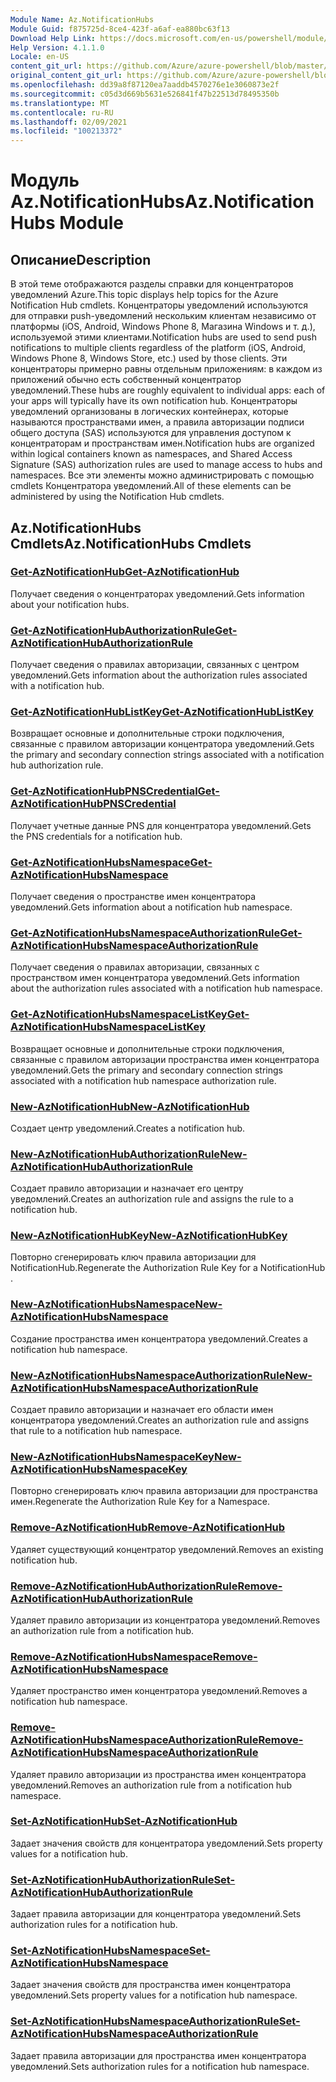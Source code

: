 ```yaml
---
Module Name: Az.NotificationHubs
Module Guid: f875725d-8ce4-423f-a6af-ea880bc63f13
Download Help Link: https://docs.microsoft.com/en-us/powershell/module/az.notificationhubs
Help Version: 4.1.1.0
Locale: en-US
content_git_url: https://github.com/Azure/azure-powershell/blob/master/src/NotificationHubs/NotificationHubs/help/Az.NotificationHubs.md
original_content_git_url: https://github.com/Azure/azure-powershell/blob/master/src/NotificationHubs/NotificationHubs/help/Az.NotificationHubs.md
ms.openlocfilehash: dd39a8f87120ea7aaddb4570276e1e3060873e2f
ms.sourcegitcommit: c05d3d669b5631e526841f47b22513d78495350b
ms.translationtype: MT
ms.contentlocale: ru-RU
ms.lasthandoff: 02/09/2021
ms.locfileid: "100213372"
---
```

# <span data-ttu-id="440bb-101">Модуль Az.NotificationHubs</span><span class="sxs-lookup"><span data-stu-id="440bb-101">Az.NotificationHubs Module</span></span>
## <span data-ttu-id="440bb-102">Описание</span><span class="sxs-lookup"><span data-stu-id="440bb-102">Description</span></span>
<span data-ttu-id="440bb-103">В этой теме отображаются разделы справки для концентраторов уведомлений Azure.</span><span class="sxs-lookup"><span data-stu-id="440bb-103">This topic displays help topics for the Azure Notification Hub cmdlets.</span></span> <span data-ttu-id="440bb-104">Концентраторы уведомлений используются для отправки push-уведомлений нескольким клиентам независимо от платформы (iOS, Android, Windows Phone 8, Магазина Windows и т. д.), используемой этими клиентами.</span><span class="sxs-lookup"><span data-stu-id="440bb-104">Notification hubs are used to send push notifications to multiple clients regardless of the platform (iOS, Android, Windows Phone 8, Windows Store, etc.) used by those clients.</span></span> <span data-ttu-id="440bb-105">Эти концентраторы примерно равны отдельным приложениям: в каждом из приложений обычно есть собственный концентратор уведомлений.</span><span class="sxs-lookup"><span data-stu-id="440bb-105">These hubs are roughly equivalent to individual apps: each of your apps will typically have its own notification hub.</span></span> <span data-ttu-id="440bb-106">Концентраторы уведомлений организованы в логических контейнерах, которые называются пространствами имен, а правила авторизации подписи общего доступа (SAS) используются для управления доступом к концентраторам и пространствам имен.</span><span class="sxs-lookup"><span data-stu-id="440bb-106">Notification hubs are organized within logical containers known as namespaces, and Shared Access Signature (SAS) authorization rules are used to manage access to hubs and namespaces.</span></span> <span data-ttu-id="440bb-107">Все эти элементы можно администрировать с помощью cmdlets Концентратора уведомлений.</span><span class="sxs-lookup"><span data-stu-id="440bb-107">All of these elements can be administered by using the Notification Hub cmdlets.</span></span>

## <span data-ttu-id="440bb-108">Az.NotificationHubs Cmdlets</span><span class="sxs-lookup"><span data-stu-id="440bb-108">Az.NotificationHubs Cmdlets</span></span>
### [<span data-ttu-id="440bb-109">Get-AzNotificationHub</span><span class="sxs-lookup"><span data-stu-id="440bb-109">Get-AzNotificationHub</span></span>](Get-AzNotificationHub.md)
<span data-ttu-id="440bb-110">Получает сведения о концентраторах уведомлений.</span><span class="sxs-lookup"><span data-stu-id="440bb-110">Gets information about your notification hubs.</span></span>

### [<span data-ttu-id="440bb-111">Get-AzNotificationHubAuthorizationRule</span><span class="sxs-lookup"><span data-stu-id="440bb-111">Get-AzNotificationHubAuthorizationRule</span></span>](Get-AzNotificationHubAuthorizationRule.md)
<span data-ttu-id="440bb-112">Получает сведения о правилах авторизации, связанных с центром уведомлений.</span><span class="sxs-lookup"><span data-stu-id="440bb-112">Gets information about the authorization rules associated with a notification hub.</span></span>

### [<span data-ttu-id="440bb-113">Get-AzNotificationHubListKey</span><span class="sxs-lookup"><span data-stu-id="440bb-113">Get-AzNotificationHubListKey</span></span>](Get-AzNotificationHubListKey.md)
<span data-ttu-id="440bb-114">Возвращает основные и дополнительные строки подключения, связанные с правилом авторизации концентратора уведомлений.</span><span class="sxs-lookup"><span data-stu-id="440bb-114">Gets the primary and secondary connection strings associated with a notification hub authorization rule.</span></span>

### [<span data-ttu-id="440bb-115">Get-AzNotificationHubPNSCredential</span><span class="sxs-lookup"><span data-stu-id="440bb-115">Get-AzNotificationHubPNSCredential</span></span>](Get-AzNotificationHubPNSCredential.md)
<span data-ttu-id="440bb-116">Получает учетные данные PNS для концентратора уведомлений.</span><span class="sxs-lookup"><span data-stu-id="440bb-116">Gets the PNS credentials for a notification hub.</span></span>

### [<span data-ttu-id="440bb-117">Get-AzNotificationHubsNamespace</span><span class="sxs-lookup"><span data-stu-id="440bb-117">Get-AzNotificationHubsNamespace</span></span>](Get-AzNotificationHubsNamespace.md)
<span data-ttu-id="440bb-118">Получает сведения о пространстве имен концентратора уведомлений.</span><span class="sxs-lookup"><span data-stu-id="440bb-118">Gets information about a notification hub namespace.</span></span>

### [<span data-ttu-id="440bb-119">Get-AzNotificationHubsNamespaceAuthorizationRule</span><span class="sxs-lookup"><span data-stu-id="440bb-119">Get-AzNotificationHubsNamespaceAuthorizationRule</span></span>](Get-AzNotificationHubsNamespaceAuthorizationRule.md)
<span data-ttu-id="440bb-120">Получает сведения о правилах авторизации, связанных с пространством имен концентратора уведомлений.</span><span class="sxs-lookup"><span data-stu-id="440bb-120">Gets information about the authorization rules associated with a notification hub namespace.</span></span>

### [<span data-ttu-id="440bb-121">Get-AzNotificationHubsNamespaceListKey</span><span class="sxs-lookup"><span data-stu-id="440bb-121">Get-AzNotificationHubsNamespaceListKey</span></span>](Get-AzNotificationHubsNamespaceListKey.md)
<span data-ttu-id="440bb-122">Возвращает основные и дополнительные строки подключения, связанные с правилом авторизации пространства имен концентратора уведомлений.</span><span class="sxs-lookup"><span data-stu-id="440bb-122">Gets the primary and secondary connection strings associated with a notification hub namespace authorization rule.</span></span>

### [<span data-ttu-id="440bb-123">New-AzNotificationHub</span><span class="sxs-lookup"><span data-stu-id="440bb-123">New-AzNotificationHub</span></span>](New-AzNotificationHub.md)
<span data-ttu-id="440bb-124">Создает центр уведомлений.</span><span class="sxs-lookup"><span data-stu-id="440bb-124">Creates a notification hub.</span></span>

### [<span data-ttu-id="440bb-125">New-AzNotificationHubAuthorizationRule</span><span class="sxs-lookup"><span data-stu-id="440bb-125">New-AzNotificationHubAuthorizationRule</span></span>](New-AzNotificationHubAuthorizationRule.md)
<span data-ttu-id="440bb-126">Создает правило авторизации и назначает его центру уведомлений.</span><span class="sxs-lookup"><span data-stu-id="440bb-126">Creates an authorization rule and assigns the rule to a notification hub.</span></span>

### [<span data-ttu-id="440bb-127">New-AzNotificationHubKey</span><span class="sxs-lookup"><span data-stu-id="440bb-127">New-AzNotificationHubKey</span></span>](New-AzNotificationHubKey.md)
<span data-ttu-id="440bb-128">Повторно сгенерировать ключ правила авторизации для NotificationHub.</span><span class="sxs-lookup"><span data-stu-id="440bb-128">Regenerate the Authorization Rule Key for a NotificationHub .</span></span>

### [<span data-ttu-id="440bb-129">New-AzNotificationHubsNamespace</span><span class="sxs-lookup"><span data-stu-id="440bb-129">New-AzNotificationHubsNamespace</span></span>](New-AzNotificationHubsNamespace.md)
<span data-ttu-id="440bb-130">Создание пространства имен концентратора уведомлений.</span><span class="sxs-lookup"><span data-stu-id="440bb-130">Creates a notification hub namespace.</span></span>

### [<span data-ttu-id="440bb-131">New-AzNotificationHubsNamespaceAuthorizationRule</span><span class="sxs-lookup"><span data-stu-id="440bb-131">New-AzNotificationHubsNamespaceAuthorizationRule</span></span>](New-AzNotificationHubsNamespaceAuthorizationRule.md)
<span data-ttu-id="440bb-132">Создает правило авторизации и назначает его области имен концентратора уведомлений.</span><span class="sxs-lookup"><span data-stu-id="440bb-132">Creates an authorization rule and assigns that rule to a notification hub namespace.</span></span>

### [<span data-ttu-id="440bb-133">New-AzNotificationHubsNamespaceKey</span><span class="sxs-lookup"><span data-stu-id="440bb-133">New-AzNotificationHubsNamespaceKey</span></span>](New-AzNotificationHubsNamespaceKey.md)
<span data-ttu-id="440bb-134">Повторно сгенерировать ключ правила авторизации для пространства имен.</span><span class="sxs-lookup"><span data-stu-id="440bb-134">Regenerate the Authorization Rule Key for a Namespace.</span></span>

### [<span data-ttu-id="440bb-135">Remove-AzNotificationHub</span><span class="sxs-lookup"><span data-stu-id="440bb-135">Remove-AzNotificationHub</span></span>](Remove-AzNotificationHub.md)
<span data-ttu-id="440bb-136">Удаляет существующий концентратор уведомлений.</span><span class="sxs-lookup"><span data-stu-id="440bb-136">Removes an existing notification hub.</span></span>

### [<span data-ttu-id="440bb-137">Remove-AzNotificationHubAuthorizationRule</span><span class="sxs-lookup"><span data-stu-id="440bb-137">Remove-AzNotificationHubAuthorizationRule</span></span>](Remove-AzNotificationHubAuthorizationRule.md)
<span data-ttu-id="440bb-138">Удаляет правило авторизации из концентратора уведомлений.</span><span class="sxs-lookup"><span data-stu-id="440bb-138">Removes an authorization rule from a notification hub.</span></span>

### [<span data-ttu-id="440bb-139">Remove-AzNotificationHubsNamespace</span><span class="sxs-lookup"><span data-stu-id="440bb-139">Remove-AzNotificationHubsNamespace</span></span>](Remove-AzNotificationHubsNamespace.md)
<span data-ttu-id="440bb-140">Удаляет пространство имен концентратора уведомлений.</span><span class="sxs-lookup"><span data-stu-id="440bb-140">Removes a notification hub namespace.</span></span>

### [<span data-ttu-id="440bb-141">Remove-AzNotificationHubsNamespaceAuthorizationRule</span><span class="sxs-lookup"><span data-stu-id="440bb-141">Remove-AzNotificationHubsNamespaceAuthorizationRule</span></span>](Remove-AzNotificationHubsNamespaceAuthorizationRule.md)
<span data-ttu-id="440bb-142">Удаляет правило авторизации из пространства имен концентратора уведомлений.</span><span class="sxs-lookup"><span data-stu-id="440bb-142">Removes an authorization rule from a notification hub namespace.</span></span>

### [<span data-ttu-id="440bb-143">Set-AzNotificationHub</span><span class="sxs-lookup"><span data-stu-id="440bb-143">Set-AzNotificationHub</span></span>](Set-AzNotificationHub.md)
<span data-ttu-id="440bb-144">Задает значения свойств для концентратора уведомлений.</span><span class="sxs-lookup"><span data-stu-id="440bb-144">Sets property values for a notification hub.</span></span>

### [<span data-ttu-id="440bb-145">Set-AzNotificationHubAuthorizationRule</span><span class="sxs-lookup"><span data-stu-id="440bb-145">Set-AzNotificationHubAuthorizationRule</span></span>](Set-AzNotificationHubAuthorizationRule.md)
<span data-ttu-id="440bb-146">Задает правила авторизации для концентратора уведомлений.</span><span class="sxs-lookup"><span data-stu-id="440bb-146">Sets authorization rules for a notification hub.</span></span>

### [<span data-ttu-id="440bb-147">Set-AzNotificationHubsNamespace</span><span class="sxs-lookup"><span data-stu-id="440bb-147">Set-AzNotificationHubsNamespace</span></span>](Set-AzNotificationHubsNamespace.md)
<span data-ttu-id="440bb-148">Задает значения свойств для пространства имен концентратора уведомлений.</span><span class="sxs-lookup"><span data-stu-id="440bb-148">Sets property values for a notification hub namespace.</span></span>

### [<span data-ttu-id="440bb-149">Set-AzNotificationHubsNamespaceAuthorizationRule</span><span class="sxs-lookup"><span data-stu-id="440bb-149">Set-AzNotificationHubsNamespaceAuthorizationRule</span></span>](Set-AzNotificationHubsNamespaceAuthorizationRule.md)
<span data-ttu-id="440bb-150">Задает правила авторизации для пространства имен концентратора уведомлений.</span><span class="sxs-lookup"><span data-stu-id="440bb-150">Sets authorization rules for a notification hub namespace.</span></span>

